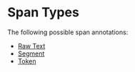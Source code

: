 # Span Types

The following possible span annotations:
- [Raw Text](./span_types/raw_text.md)
- [Segment](./span_types/segment.md)
- [Token](./span_types/token.md)
